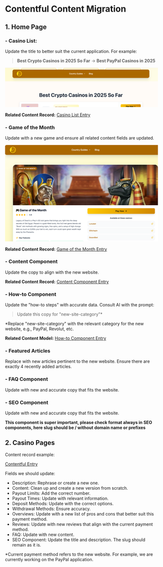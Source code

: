 # Contentful Content Migration

## 1. Home Page

### - Casino List:
Update the title to better suit the current application. For example:
> **Best Crypto Casinos in 2025 So Far** -> **Best PayPal Casinos in 2025**

![Casino List Screenshot](public/readme-images/screenshot-2025-08-28-14.12.59.png)

**Related Content Record:** [Casino List Entry](https://app.contentful.com/spaces/m8ssdhfpgciq/entries/2LUlZgwjpI2ofoSkUkpwGM?previousEntries=1ngtIqIFTN5TSdNrUSIwxg)

### - Game of the Month
Update with a new game and ensure all related content fields are updated.

![Game of the Month Screenshot](public/readme-images/hp-game-of-the-month.png)

**Related Content Record:** [Game of the Month Entry](https://app.contentful.com/spaces/m8ssdhfpgciq/entries/1J51LiwptNHNZDUYxYGXaM?previousEntries=1ngtIqIFTN5TSdNrUSIwxg&focusedField=title)

### - Content Component
Update the copy to align with the new website.

**Related Content Record:** [Content Component Entry](https://app.contentful.com/spaces/m8ssdhfpgciq/entries/5GVditkiD5fcfcIaaXW18Z?previousEntries=1ngtIqIFTN5TSdNrUSIwxg&focusedField=name)

### - How-to Component
Update the "how-to steps" with accurate data. Consult AI with the prompt: 
> Update this copy for "new-site-category"*

*Replace "new-site-category" with the relevant category for the new website, e.g., PayPal, Revolut, etc.

**Related Content Model:** [How-to Component Entry](https://app.contentful.com/spaces/m8ssdhfpgciq/entries/3EnZZLwC1G2gGRiSnlNNiT?previousEntries=1ngtIqIFTN5TSdNrUSIwxg)

### - Featured Articles
Replace with new articles pertinent to the new website. Ensure there are exactly 4 recently added articles.

### - FAQ Component
Update with new and accurate copy that fits the website.

### - SEO Component
Update with new and accurate copy that fits the website.

**This component is super important, please check format always in SEO components, here slug should be / without domain name or prefixes**


## 2. Casino Pages

Content record example:

[Contentful Entry](https://app.contentful.com/spaces/v2w24m9au9in/entries/3S6cSLHZQYs3RpzeYYPONC?focusedField=shortDescription)

Fields we should update:

- Description: Rephrase or create a new one.
- Content: Clean up and create a new version from scratch.
- Payout Limits: Add the correct number.
- Payout Times: Update with relevant information.
- Deposit Methods: Update with the correct options.
- Withdrawal Methods: Ensure accuracy.
- Overviews: Update with a new list of pros and cons that better suit this payment method.
- Reviews: Update with new reviews that align with the current payment method.
- FAQ: Update with new content.
- SEO Component: Update the title and description. The slug should remain as it is.

*Current payment method refers to the new website. For example, we are currently working on the PayPal application.

